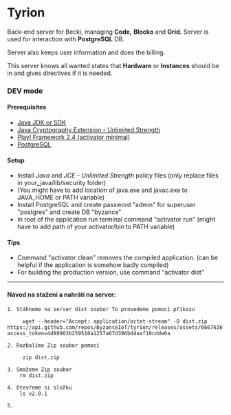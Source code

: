 ﻿
  # Tyrion #
  
  Back-end server for Becki, managing **Code,** **Blocko** and **Grid.** Server is used for interaction with **PostgreSQL** DB.
  
  Server also keeps user information and does the billing.
  
  This server knows all wanted states that **Hardware** or **Instances** should be in and gives directives if it is needed.
  
  ### DEV mode ###
  #### Prerequisites ####
  
  - [Java JDK or SDK](http://www.oracle.com/technetwork/java/javase/downloads/jdk8-downloads-2133151.html)
  - [Java Cryptography Extension - Unlimited Strength](http://www.oracle.com/technetwork/java/javase/downloads/jce8-download-2133166.html) 
  - [Play! Framework 2.4 (activator minimal)](https://playframework.com/documentation/2.4.x/Installing)
  - [PostgreSQL](https://www.postgresql.org/download/)
  
  #### Setup ####
  
  - Install *Java* and *JCE - Unlimited Strength* policy files (only replace files in your_java/lib/security folder)
  - (You might have to add location of java.exe and javac.exe to JAVA_HOME or PATH variable)
  - Install PostgreSQL and create password "admin" for superuser "postgres" and create DB "byzance"
  - In root of the application run terminal command "activator run" (might have to add path of your activator/bin to PATH variable)
  
  #### Tips ####
  
  - Command "activator clean" removes the compiled application. (can be helpful if the application is somehow badly compiled)
  - For building the production version, use command "activator dist"
  
---------------------------------------------------------------------------------------------------------------------------------------
  
  ####  Návod na stažení a nahrátí na server: #### 
 
    1. Stáhneme na server dist soubor To provedeme pomocí příkazu  
  
         wget --header="Accept: application/octet-stream" -O dist.zip https://api.github.com/repos/ByzanceIoT/tyrion/releases/assets/6667636?access_token=4d89903b259510a1257a67d396bd4aaf10cdde6a
    
    2. Rozbalíme Zip soubor pomocí 
    
         zip dist.zip
         
    3. Smažeme Zip soubor 
        rm dist.zip
    
    4. Otevřeme si složku 
        ls v2.0.1 
        
    5.              
